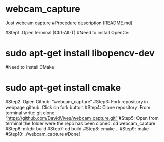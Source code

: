 # webcam_capture
Just webcam capture
#Procedure description (README.md)

#Step1: Open terminal (Ctrl-Alt-T)
#Need to install OpenCv:
#	sudo apt-get install libopencv-dev
#Need to install CMake
#	sudo apt-get install cmake

#Step2: Open Github: “webcam_capture”
#Step3: Fork repository in webpage github. Click on fork button
#Step4: Clone repository. From terminal write: git clone “https://github.com/DavidVives/webcam_capture.git”
#Step5:  Open from terminal the folder were the repo has been cloned. cd webcam_capture
#Step6:  mkdir build
#Step7: cd build
#Step8: cmake ..
#Step9: make
#Step10: ./webcam_capture
#Done!
